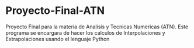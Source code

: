 # Proyecto-Final-ATN
Proyecto Final para la materia de Analisis y Tecnicas Numericas (ATN). Este programa se encargara de hacer los calculos de Interpolaciones y Extrapolaciones usando el lenguaje Python
